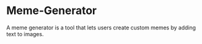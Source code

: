 # Meme-Generator
A meme generator is a tool that lets users create custom memes by adding text to images.
